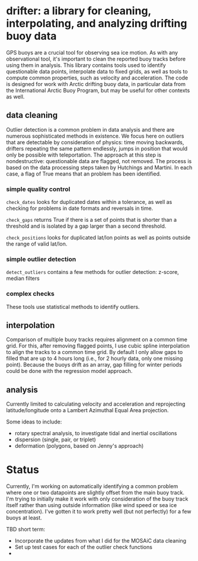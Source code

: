 # drifter: a library for cleaning, interpolating, and analyzing drifting buoy data
GPS buoys are a crucial tool for observing sea ice motion. As with any observational tool, it's important to clean the reported buoy tracks before using them in analysis. This library contains tools used to identify questionable data points, interpolate data to fixed grids, as well as tools to compute common properties, such as velocity and acceleration. The code is designed for work with Arctic drifting buoy data, in particular data from the International Arctic Buoy Program, but may be useful for other contexts as well.

## data cleaning
Outlier detection is a common problem in data analysis and there are numerous sophisticated methods in existence. We focus here on outliers that are detectable by consideration of physics: time moving backwards, drifters repeating the same pattern endlessly, jumps in position that would only be possible with teleportation. The approach at this step is nondestructive: questionable data are flagged, not removed. The process is based on the data processing steps taken by Hutchings and Martini. In each case, a flag of True means that an problem has been identified.





### simple quality control
`check_dates` looks for duplicated dates within a tolerance, as well as checking for problems in date formats and reversals in time.

`check_gaps` returns True if there is a set of points that is shorter than a threshold and is isolated by a gap larger than a second threshold.

`check_positions` looks for duplicated lat/lon points as well as points outside the range of valid lat/lon.

### simple outlier detection
`detect_outliers` contains a few methods for outlier detection: z-score, median filters


### complex checks
These tools use statistical methods to identify outliers.


## interpolation
Comparison of multiple buoy tracks requires alignment on a common time grid. For this, after removing flagged points, I use cubic spline interpolation to align the tracks to a common time grid. By default I only allow gaps to filled that are up to 4 hours long (i.e., for 2 hourly data, only one missing point). Because the buoys drift as an array, gap filling for winter periods could be done with the regression model approach.

## analysis
Currently limited to calculating velocity and acceleration and reprojecting latitude/longitude onto a Lambert Azimuthal Equal Area projection.

Some ideas to include:
- rotary spectral analysis, to investigate tidal and inertial oscillations  
- dispersion (single, pair, or triplet)  
- deformation (polygons, based on Jenny's approach)

# Status
Currently, I'm working on automatically identifying a common problem where one or two datapoints are slightly offset from the main buoy track. I'm trying to initially make it work with only consideration of the buoy track itself rather than using outside information (like wind speed or sea ice concentration). I've gotten it to work pretty well (but not perfectly) for a few buoys at least. 

TBD short term:
- Incorporate the updates from what I did for the MOSAiC data cleaning 
- Set up test cases for each of the outlier check functions
- 